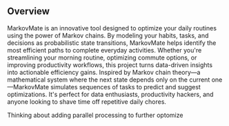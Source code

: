 ## Overview
MarkovMate is an innovative tool designed to optimize your daily routines using the power of Markov chains. By modeling your habits, tasks, and decisions as probabilistic state transitions, MarkovMate helps identify the most efficient paths to complete everyday activities. Whether you're streamlining your morning routine, optimizing commute options, or improving productivity workflows, this project turns data-driven insights into actionable efficiency gains.
Inspired by Markov chain theory—a mathematical system where the next state depends only on the current one—MarkovMate simulates sequences of tasks to predict and suggest optimizations. It's perfect for data enthusiasts, productivity hackers, and anyone looking to shave time off repetitive daily chores.

Thinking about adding parallel processing to further optomize
